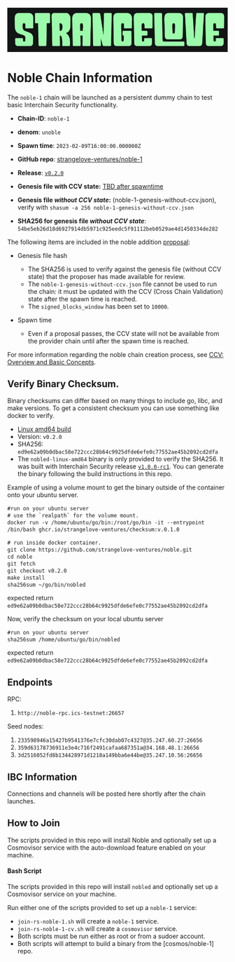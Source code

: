 
![Strangelove logo](https://raw.githubusercontent.com/strangelove-ventures/goc-public/main/sl.png)
# Noble Chain Information


The `noble-1` chain will be launched as a persistent dummy chain to test basic Interchain Security functionality.

* **Chain-ID**: `noble-1`
* **denom**: `unoble`
* **Spawn time**: `2023-02-09T16:00:00.000000Z`
* **GitHub repo**: [strangelove-ventures/noble-1](https://github.com/strangelove-ventures/noble)
* **Release**: [`v0.2.0`](https://github.com/strangelove-ventures/noble/releases/tag/v0.2.0) 
* **Genesis file with CCV state:** [TBD after spawntime](noble-1-genesis.json)

* **Genesis file _without CCV state_:** (noble-1-genesis-without-ccv.json), verify with `shasum -a 256 noble-1-genesis-without-ccv.json`
* **SHA256 for genesis file _without CCV state_**: `54be5eb26d18d6927914db5971c925eedc5f91112beb0529ae4d1450334de282`

The following items are included in the noble addition [proposal](https://explorer.noble.ics-testnet.strange.love/provider-1/gov/15):

* Genesis file hash
  * The SHA256 is used to verify against the genesis file (without CCV state) that the proposer has made available for review.
  * The `noble-1-genesis-without-ccv.json` file cannot be used to run the chain: it must be updated with the CCV (Cross Chain Validation) state after the spawn time is reached.
  * The `signed_blocks_window` has been set to `10000`.

* Spawn time
  * Even if a proposal passes, the CCV state will not be available from the provider chain until after the spawn time is reached.

For more information regarding the noble chain creation process, see [CCV: Overview and Basic Concepts](https://github.com/cosmos/ibc/blob/main/spec/app/ics-028-cross-chain-validation/overview_and_basic_concepts.md).

## Verify Binary Checksum.
Binary checksums can differ based on many things to include go, libc, and make versions. To get a consistent checksum you can use something like docker to verify.

  * [Linux amd64 build](nobled-linux-amd64)
  * Version: `v0.2.0`
  * SHA256: `ed9e62a09b0dbac58e722ccc28b64c9925dfde6efe0c77552ae45b2092cd2dfa`
  * The `nobled-linux-amd64` binary is only provided to verify the SHA256. It was built with Interchain Security release [`v1.0.0-rc1`](https://github.com/strangelove-ventures/noble/blob/9cb79bde70dd1144e2d760930af27a6127ecc2ef/go.mod#L9). You can generate the binary following the build instructions in this repo.

  Example of using a volume mount to get the binary outside of the container onto your ubuntu server.
  ```
  #run on your ubuntu server
  # use the `realpath` for the volume mount.
  docker run -v /home/ubuntu/go/bin:/root/go/bin -it --entrypoint /bin/bash ghcr.io/strangelove-ventures/checksum:v.0.1.0
  ```
  ```
  # run inside docker container.
  git clone https://github.com/strangelove-ventures/noble.git
  cd noble
  git fetch
  git checkout v0.2.0
  make install
  sha256sum ~/go/bin/nobled
  ```
  expected return `ed9e62a09b0dbac58e722ccc28b64c9925dfde6efe0c77552ae45b2092cd2dfa`  
  
  Now, verify the checksum on your local ubuntu server  
  ```
  #run on your ubuntu server
  sha256sum /home/ubuntu/go/bin/nobled
  ```
  expected return `ed9e62a09b0dbac58e722ccc28b64c9925dfde6efe0c77552ae45b2092cd2dfa` 

## Endpoints

RPC:

1. `http://noble-rpc.ics-testnet:26657`

Seed nodes:

1. `233598946a15427b9541376e7cfc30dab07c4327@35.247.60.27:26656`
2. `359d63178736911e3e4c716f2491cafaa687351a@34.168.48.1:26656`
3. `3d2516052fd8b134428971d1218a149bba6e44be@35.247.10.56:26656`

## IBC Information

Connections and channels will be posted here shortly after the chain launches.

## How to Join

The scripts provided in this repo will install Noble and optionally set up a Cosmovisor service with the auto-download feature enabled on your machine.

#### Bash Script

The scripts provided in this repo will install `nobled` and optionally set up a Cosmovisor service on your machine. 

Run either one of the scripts provided to set up a `noble-1` service:
* `join-rs-noble-1.sh` will create a `noble-1` service.
* `join-rs-noble-1-cv.sh` will create a `cosmovisor` service.
* Both scripts must be run either as root or from a sudoer account.
* Both scripts will attempt to build a binary from the [cosmos/noble-1] repo.


